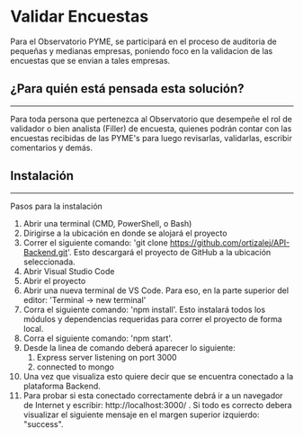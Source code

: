 # Validar Encuestas

Para el Observatorio PYME, se participará en el proceso de auditoria de pequeñas y medianas empresas, poniendo foco en la validacion de las encuestas que se envian a tales empresas.


## ¿Para quién está pensada esta solución?
---
Para toda persona que pertenezca al Observatorio que desempeñe el rol de validador o bien analista (Filler) de encuesta, quienes podrán contar con las encuestas recibidas de las PYME's para luego revisarlas, validarlas, escribir comentarios y demás.

## Instalación
---
Pasos para la instalación

1) Abrir una terminal (CMD, PowerShell, o Bash)
2) Dirigirse a la ubicación en donde se alojará el proyecto
3) Correr el siguiente comando: 'git clone https://github.com/ortizalej/API-Backend.git'. Esto descargará el proyecto de GitHub a la ubicación seleccionada.
4) Abrir Visual Studio Code
5) Abrir el proyecto
6) Abrir una nueva terminal de VS Code. Para eso, en la parte superior del editor: 'Terminal -> new terminal'
7) Corra el siguiente comando: 'npm install'. Esto instalará todos los módulos y dependencias requeridas para correr el proyecto de forma local.
8) Corra el siguiente comando: 'npm start'. 
9) Desde la linea de comando deberá aparecer lo siguiente:
   1)  Express server listening on port 3000
   2)  connected to mongo
10) Una vez que visualiza esto quiere decir que se encuentra conectado a la plataforma Backend.
11) Para probar si esta conectado correctamente debrá ir a un navegador de Internet y escribir: http://localhost:3000/ . Si todo es correcto debera visualizar el siguiente mensaje en el margen superior izquierdo: "success".
